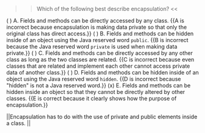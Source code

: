 >>Which of the following best describe encapsulation? <<

( ) A. Fields and methods can be directly accessed by any class. {{A is incorrect because encapsulation is making data private so that only the original class has direct access.}}
( ) B. Fields and methods can be hidden inside of an object using the Java reserved word <code>public</code>. {{B is incorrect because the Java reserved word <code>private</code> is used when making data private.}}
( ) C. Fields and methods can be directly accessed by any other class as long as the two classes are related. {{C is incorrect because even classes that are related and implement each other cannot access private data of another class.}}
( ) D. Fields and methods can be hidden inside of an object using the Java reserved word <code>hidden</code>. {{D is incorrect because "hidden" is not a Java reserved word.}}
(x) E. Fields and methods can be hidden inside an object so that they cannot be directly altered by other classes. {{E is correct because it clearly shows how the purpose of encapsulation.}}

||Encapsulation has to do with the use of private and public elements inside a class. ||
